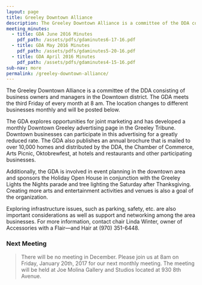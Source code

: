 ```yaml
---
layout: page
title: Greeley Downtown Alliance
description: The Greeley Downtown Alliance is a committee of the DDA consisting of business owners and managers in the Downtown district.
meeting_minutes:
  - title: GDA June 2016 Minutes
    pdf_path: /assets/pdfs/gdaminutes6-17-16.pdf
  - title: GDA May 2016 Minutes
    pdf_path: /assets/pdfs/gdaminutes5-20-16.pdf
  - title: GDA April 2016 Minutes
    pdf_path: /assets/pdfs/gdaminutes4-15-16.pdf
sub-nav: more
permalink: /greeley-downtown-alliance/
---
```



The Greeley Downtown Alliance is a committee of the DDA consisting of business owners and managers in the Downtown district. The GDA meets the third Friday of every month at 8 am. The location changes to different businesses monthly and will be posted below.

The GDA explores opportunities for joint marketing and has developed a monthly Downtown Greeley advertising page in the Greeley Tribune. Downtown businesses can participate in this advertising for a greatly reduced rate. The GDA also publishes an annual brochure that is mailed to over 10,000 homes and distributed by the DDA, the Chamber of Commerce, Arts Picnic, Oktobrewfest, at hotels and restaurants and other participating businesses.

Additionally, the GDA is involved in event planning in the downtown area and sponsors the Holiday Open House in conjunction with the Greeley Lights the Nights parade and tree lighting the Saturday after Thanksgiving. Creating more arts and entertainment activities and venues is also a goal of the organization.

Exploring infrastructure issues, such as parking, safety, etc. are also important considerations as well as support and networking among the area businesses. For more information, contact chair Linda Winter, owner of Accessories with a Flair—and Hair at (970) 351-6448.

### Next Meeting

> There will be no meeting in December. Please join us at 8am on Friday, January 20th, 2017 for our next monthly meeting. The meeting will be held at Joe Molina Gallery and Studios located at 930 8th Avenue.